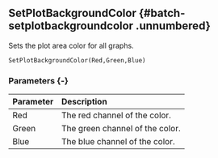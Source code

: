 ## SetPlotBackgroundColor {#batch-setplotbackgroundcolor .unnumbered}

Sets the plot area color for all graphs.

```{sql}
SetPlotBackgroundColor(Red,Green,Blue)
```

### Parameters {-}

Parameter | Description
| :-- | :-- |
Red | The red channel of the color.
Green | The green channel of the color.
Blue | The blue channel of the color.